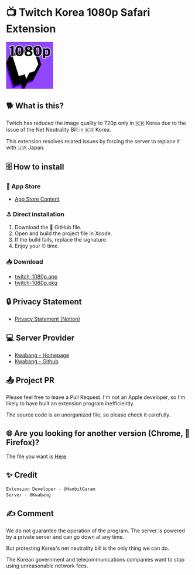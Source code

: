 # 📺 Twitch Korea 1080p Safari Extension

![Image](https://github.com/HanbitGaram/safari-twitch-1080p-extension/blob/main/twitch-1080p%20Extension/Resources/images/128.png?raw=true)

## 🐕 What is this?
Twitch has reduced the image quality to 720p only in 🇰🇷 Korea due to the issue of the Net Neutrality Bill in 🇰🇷 Korea.

This extension resolves related issues by forcing the server to replace it with 🇯🇵 Japan.

## 🗄️ How to install
### 🍎 App Store
- [App Store Content](https://apps.apple.com/kr/app/%EC%82%AC%ED%8C%8C%EB%A6%AC-%ED%8A%B8%EC%9C%84%EC%B9%98-1080p-%ED%99%95%EC%9E%A5-%ED%94%84%EB%A1%9C%EA%B7%B8%EB%9E%A8/id6443646568)

### ⚓ Direct installation
1. Download the 🐙 GitHub file.
2. Open and build the project file in Xcode.
3. If the build fails, replace the signature.
4. Enjoy your ⏰ time.

### 📥 Download
- [twitch-1080p.app](https://github.com/HanbitGaram/safari-twitch-1080p-extension/releases/download/v1.0.9/twitch-1080p.app.zip)
- [twitch-1080p.pkg](https://github.com/HanbitGaram/safari-twitch-1080p-extension/releases/download/v1.0.9/twitch-1080p.pkg)

## 🔒 Privacy Statement
- [Privacy Statement (Notion)](https://www.notion.so/leesangmin/1080-5a55184597da48f68db12883bb8540d6)

## 💻 Server Provider
- [Kwabang - Homepage](https://kwabang.net/)
- [Kwabang - Github](https://github.com/Kwabang/)

## 📤 Project PR
Please feel free to leave a Pull Request. I'm not an Apple developer, so I'm likely to have built an extension program inefficiently.

The source code is an unorganized file, so please check it carefully.

## 🌐 Are you looking for another version (Chrome, 🦊 Firefox)?
The file you want is [Here](https://github.com/Kwabang/Twitch-Tokyo-Server-Fix-Tool)

## ✨ Credit
```
Extension Developer - @HanbitGaram
Server - @Kwabang
```

## ✍️ Comment
We do not guarantee the operation of the program. The server is powered by a private server and can go down at any time.

But protesting Korea's net neutrality bill is the only thing we can do.

The Korean government and telecommunications companies want to stop using unreasonable network fees.